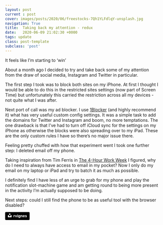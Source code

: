 ```yaml
---
layout: post
current : post
cover: images/posts/2020/06/freestocks-7Qh1YLFdlqY-unsplash.jpg
navigation: True
title:  Taking back my attention - redux
date:   2020-06-09 21:02:30 +0000
tags: update
class: post-template
subclass: 'post'
---
```

It feels like I’m starting to ‘win’

About a month ago I decided to try and take back some of my attention from the draw of social media, Instagram and Twitter in particular. 

The first step I took was to block both sites on my iPhone. At first I thought I would be able to do this in the restricted sites settings (now part of Screen Time) but unfortunately this carried the restriction across all my devices - not quite what I was after. 

Next port of call was my ad blocker. I use [1Blocker](https://1blocker.com/) (and highly recommend it) what has very useful custom config settings. It was a simple task to add the domains for Twitter and Instagram and boom, no more temptations. The one drawback is that I’ve had to turn off iCloud sync for the settings on my iPhone as otherwise the blocks were also spreading over to my iPad. These are the only custom rules I have so there’s no major issue there. 

Feeling pretty chuffed with how that experiment went I took one further step: I deleted email off my phone. 

Taking inspiration from Tim Ferris in [The 4-Hour Work Week](https://fourhourworkweek.com/) I figured, why do I need to always have access to email in my pocket? Now I only do my email on my laptop or iPad and try to batch it as much as possible. 

I definitely find I have less of an urge to grab for my phone and play the  notification slot-machine game and am getting round to being more present in the activity I’m actually supposed to be doing. 

Next steps: could I still find the phone to be as useful tool with the browser disabled?

<a style="background-color:black;color:white;text-decoration:none;padding:4px 6px;font-family:-apple-system, BlinkMacSystemFont, &quot;San Francisco&quot;, &quot;Helvetica Neue&quot;, Helvetica, Ubuntu, Roboto, Noto, &quot;Segoe UI&quot;, Arial, sans-serif;font-size:12px;font-weight:bold;line-height:1.2;display:inline-block;border-radius:3px" href="https://unsplash.com/photos/ywqa9IZB-dU?utm_source=unsplash&utm_medium=referral&utm_content=creditShareLink" target="_blank" rel="noopener noreferrer" title="Download free do whatever you want high-resolution photos from rvignes"><span style="display:inline-block;padding:2px 3px"><svg xmlns="http://www.w3.org/2000/svg" style="height:12px;width:auto;position:relative;vertical-align:middle;top:-2px;fill:white" viewBox="0 0 32 32"><title>unsplash-logo</title><path d="M10 9V0h12v9H10zm12 5h10v18H0V14h10v9h12v-9z"></path></svg></span><span style="display:inline-block;padding:2px 3px">rvignes</span></a>